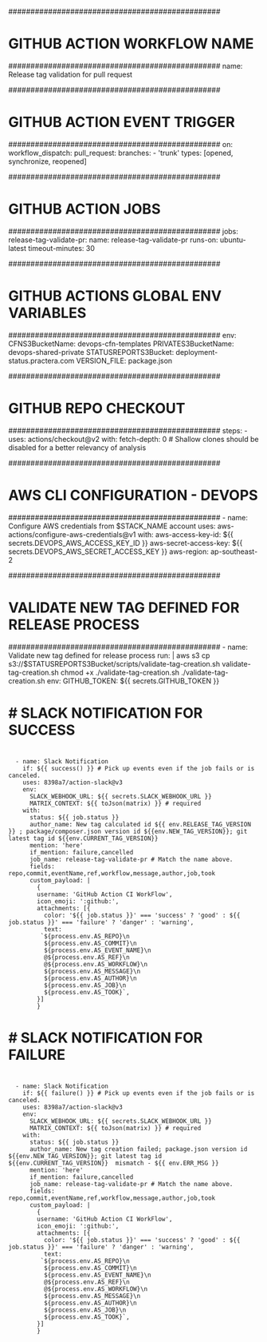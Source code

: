 ################################################
#  GITHUB ACTION WORKFLOW NAME
################################################
name: Release tag validation for pull request


################################################
#  GITHUB ACTION EVENT TRIGGER
################################################
on:
  workflow_dispatch:
  pull_request:
    branches:
      - 'trunk'
    types: [opened, synchronize, reopened]


################################################
#  GITHUB ACTION JOBS
################################################
jobs:
  release-tag-validate-pr:
    name: release-tag-validate-pr
    runs-on: ubuntu-latest
    timeout-minutes: 30


################################################
#  GITHUB ACTIONS GLOBAL ENV VARIABLES  
################################################
    env:
      CFNS3BucketName: devops-cfn-templates
      PRIVATES3BucketName: devops-shared-private
      STATUSREPORTS3Bucket: deployment-status.practera.com
      VERSION_FILE: package.json



################################################
#  GITHUB REPO CHECKOUT 
################################################
    steps:
      - uses: actions/checkout@v2
        with:
          fetch-depth: 0  # Shallow clones should be disabled for a better relevancy of analysis


################################################
#  AWS CLI CONFIGURATION - DEVOPS 
################################################ 
      - name: Configure AWS credentials from $STACK_NAME account
        uses: aws-actions/configure-aws-credentials@v1
        with:
          aws-access-key-id: ${{ secrets.DEVOPS_AWS_ACCESS_KEY_ID }}
          aws-secret-access-key: ${{ secrets.DEVOPS_AWS_SECRET_ACCESS_KEY }}
          aws-region: ap-southeast-2


################################################
#  VALIDATE NEW TAG DEFINED FOR RELEASE PROCESS
################################################ 
      - name: Validate new tag defined for release process
        run: |
          aws s3 cp s3://$STATUSREPORTS3Bucket/scripts/validate-tag-creation.sh validate-tag-creation.sh
          chmod +x ./validate-tag-creation.sh
          ./validate-tag-creation.sh
        env:
          GITHUB_TOKEN: ${{ secrets.GITHUB_TOKEN }}



# ##########################################################
# #  SLACK NOTIFICATION FOR SUCCESS
# ##########################################################  
      - name: Slack Notification
        if: ${{ success() }} # Pick up events even if the job fails or is canceled.
        uses: 8398a7/action-slack@v3
        env:
          SLACK_WEBHOOK_URL: ${{ secrets.SLACK_WEBHOOK_URL }}
          MATRIX_CONTEXT: ${{ toJson(matrix) }} # required
        with:
          status: ${{ job.status }}
          author_name: New tag calculated id ${{ env.RELEASE_TAG_VERSION }} ; package/composer.json version id ${{env.NEW_TAG_VERSION}}; git latest tag id ${{env.CURRENT_TAG_VERSION}}
          mention: 'here'
          if_mention: failure,cancelled
          job_name: release-tag-validate-pr # Match the name above.
          fields: repo,commit,eventName,ref,workflow,message,author,job,took
          custom_payload: |
            {
            username: 'GitHub Action CI WorkFlow',
            icon_emoji: ':github:',
            attachments: [{
              color: '${{ job.status }}' === 'success' ? 'good' : ${{ job.status }}' === 'failure' ? 'danger' : 'warning',
              text:
             `${process.env.AS_REPO}\n
              ${process.env.AS_COMMIT}\n
              ${process.env.AS_EVENT_NAME}\n
              @${process.env.AS_REF}\n
              @${process.env.AS_WORKFLOW}\n
              ${process.env.AS_MESSAGE}\n
              ${process.env.AS_AUTHOR}\n
              ${process.env.AS_JOB}\n
              ${process.env.AS_TOOK}`,
            }]
            }



# ##########################################################
# #  SLACK NOTIFICATION FOR FAILURE
# ##########################################################  
      - name: Slack Notification
        if: ${{ failure() }} # Pick up events even if the job fails or is canceled.
        uses: 8398a7/action-slack@v3
        env:
          SLACK_WEBHOOK_URL: ${{ secrets.SLACK_WEBHOOK_URL }}
          MATRIX_CONTEXT: ${{ toJson(matrix) }} # required
        with:
          status: ${{ job.status }}
          author_name: New tag creation failed; package.json version id ${{env.NEW_TAG_VERSION}}; git latest tag id ${{env.CURRENT_TAG_VERSION}}  mismatch - ${{ env.ERR_MSG }}
          mention: 'here'
          if_mention: failure,cancelled
          job_name: release-tag-validate-pr # Match the name above.
          fields: repo,commit,eventName,ref,workflow,message,author,job,took
          custom_payload: |
            {
            username: 'GitHub Action CI WorkFlow',
            icon_emoji: ':github:',
            attachments: [{
              color: '${{ job.status }}' === 'success' ? 'good' : ${{ job.status }}' === 'failure' ? 'danger' : 'warning',
              text:
             `${process.env.AS_REPO}\n
              ${process.env.AS_COMMIT}\n
              ${process.env.AS_EVENT_NAME}\n
              @${process.env.AS_REF}\n
              @${process.env.AS_WORKFLOW}\n
              ${process.env.AS_MESSAGE}\n
              ${process.env.AS_AUTHOR}\n
              ${process.env.AS_JOB}\n
              ${process.env.AS_TOOK}`,
            }]
            }
